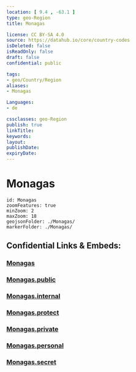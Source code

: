 ```yaml
---
location: [ 9.4 , -63.1 ] 
type: geo-Region
title: Monagas

license: CC BY-SA 4.0
source: https://datahub.io/core/country-codes
isDeleted: false
isReadOnly: false
draft: false
confidential: public

tags:
- geo/Country/Region
aliases:
- Monagas

Languages:
- de

cssclasses: geo-Region
publish: true
linkTitle: 
keywords: 
layout: 
publishDate: 
expiryDate: 
---
```


# Monagas

```leaflet
id: Monagas
zoomFeatures: true 
minZoom: 2 
maxZoom: 18
geojsonFolder: ./Monagas/
markerFolder: ./Monagas/
```


## Confidential Links & Embeds: 

### [Monagas](/_Standards/Earth/Continent/America~South/Venezuela/States~Venezuela/Monagas.md) 

### [Monagas.public](/_public/Earth/Continent/America~South/Venezuela/States~Venezuela/Monagas.public.md) 

### [Monagas.internal](/_internal/Earth/Continent/America~South/Venezuela/States~Venezuela/Monagas.internal.md) 

### [Monagas.protect](/_protect/Earth/Continent/America~South/Venezuela/States~Venezuela/Monagas.protect.md) 

### [Monagas.private](/_private/Earth/Continent/America~South/Venezuela/States~Venezuela/Monagas.private.md) 

### [Monagas.personal](/_personal/Earth/Continent/America~South/Venezuela/States~Venezuela/Monagas.personal.md) 

### [Monagas.secret](/_secret/Earth/Continent/America~South/Venezuela/States~Venezuela/Monagas.secret.md)

